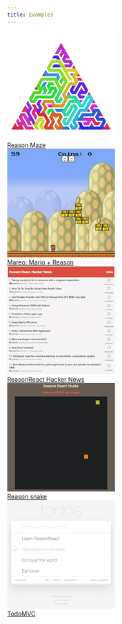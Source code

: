 ```yaml
---
title: Examples
---
```


<div class="community-examples-grid">
  <a href="https://github.com/jaredly/reason-maze">
    <img src="/img/examples/maze.png">
    <div>Reason Maze</div>
  </a>
  <a href="https://github.com/reasonml-community/Mareo">
    <img src="/img/examples/mareo.png">
    <div>Mareo: Mario + Reason</div>
  </a>
  <a href="https://github.com/reasonml-community/reason-react-hacker-news">
    <img src="/img/examples/hacker-news.png">
    <div>ReasonReact Hacker News</div>
  </a>
  <a href="https://github.com/rdavison/llama-snake/tree/master/websnake">
    <img src="/img/examples/snake.png">
    <div>Reason snake</div>
  </a>
  <a href="https://github.com/reasonml-community/reason-react-example/tree/master/src/todomvc">
    <img src="/img/examples/todomvc.png">
    <div>TodoMVC</div>
  </a>
</div>
